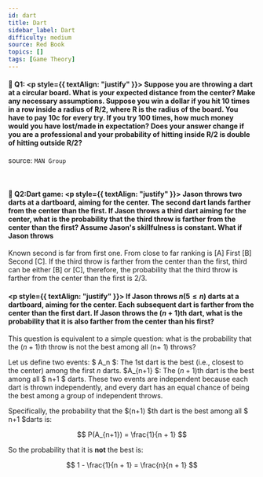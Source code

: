 ```yaml
---
id: dart
title: Dart
sidebar_label: Dart
difficulty: medium
source: Red Book
topics: []
tags: [Game Theory]
---
```

#### 📖 Q1: <p style={{ textAlign: "justify" }}>   Suppose you are throwing a dart at a circular board. What is your expected distance from the center? Make any necessary assumptions. Suppose you win a dollar if you hit 10 times in a row inside a radius of R/2, where R is the radius of the board. You have to pay 10c for every try. If you try 100 times, how much money would you have lost/made in expectation? Does your answer change if you are a professional and your probability of hitting inside R/2 is double of hitting outside R/2? </p> 

source: `MAN Group`

&nbsp;

#### 📖 **Q2:Dart game**: <p style={{ textAlign: "justify" }}> Jason throws two darts at a dartboard, aiming for the center. The second dart lands farther from the center than the first. If Jason throws a third dart aiming for the center, what is the probability that the third throw is farther from the center than the first? Assume Jason's skillfulness is constant. What if Jason throws </p> 

Known second is far from first one. From close to far ranking is [A] First [B] Second [C]. If the third throw is farther from the center than the first, third can be either [B] or [C], therefore, the probability that the third throw is farther from the center than the first is 2/3. 


#### <p style={{ textAlign: "justify" }}>  If Jason throws $n (5 \leq n)$ darts at a dartboard, aiming for the center. Each subsequent dart is farther from the center than the first dart. If Jason throws the $(n + 1)$th dart, what is the probability that it is also farther from the center than his first? </p> 



This question is equivalent to a simple question: what is the probability that the $(n + 1)th$ throw is not the best among all (n+ 1) throws?

Let us define two events: $ A_n $: The 1st dart is the best (i.e., closest to the center) among the first $n$ darts. $A_{n+1} $: The $(n+1)$th dart is the best among all  $ n+1  $ darts. These two events are independent because each dart is thrown independently, and every dart has an equal chance of being the best among a group of independent throws.

Specifically, the probability that the $(n+1) $th dart is the best among all $ n+1 $darts is:

$$
P(A_{n+1}) = \frac{1}{n + 1}
$$

So the probability that it is **not** the best is:

$$
1 - \frac{1}{n + 1} = \frac{n}{n + 1}
$$



